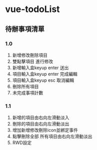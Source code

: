 # vue-todoList
## 待辦事項清單

### 1.0
1. 新增修改刪除項目
2. 雙點擊項目 進行修改
3. 新增輸入盒keyup enter 送出
4. 項目輸入盒keyup enter 完成編輯
5. 項目輸入盒keyup esc 取消編輯
6. 刪除所有項目
7. 未完成事項計數

### 1.1
1. 新增的項目由右向左滑動淡入
2. 刪除的項目由右向左滑動淡出
3. 增加新增修改刪除icon並綁定事件
4. 點擊刪除全部 所有項目由右向左滑動淡出
5. RWD設定
